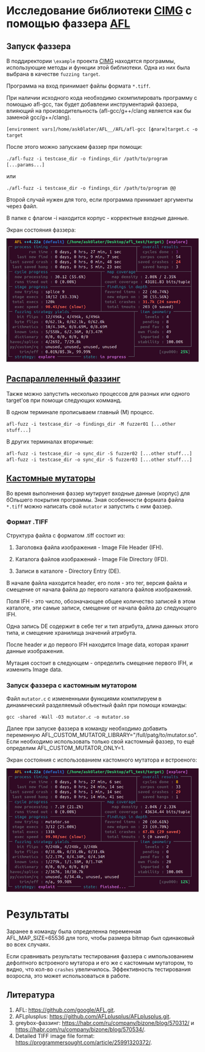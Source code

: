 # Исследование библиотеки [CIMG](https://github.com/GreycLab/CImg) с помощью фаззера [AFL](https://github.com/google/AFL)

## Запуск фаззера

В поддиректории `\example` проекта [CIMG](https://github.com/GreycLab/CImg) находятся программы, использующие методы и функции этой библиотеки. Одна из них была выбрана в качестве `fuzzing target`.

Программа на вход принимает файлы формата `*.tiff`. 


При наличии исходного кода необходимо скомпилировать программу с помощью afl-gcc, так будет добавлени инструментарий фаззера, влияющий на производительность (afl-gcc/g++/clang является как бы заменой gcc/g++/clang).

~~~
[environment vars]/home/ask0later/AFL__/AFL/afl-gcc [флаги]target.c -o target 
~~~

После этого можно запускаем фаззер при помощи:
```
./afl-fuzz -i testcase_dir -o findings_dir /path/to/program [...params...]
```
или
```
./afl-fuzz -i testcase_dir -o findings_dir /path/to/program @@
```

Второй случай нужен для того, если программа принимает аргументы через файл.

В папке с флагом -i находится корпус - корректные входные данные.

Экран состояния фаззера:

![fuzzer](/img_for_README/fuzz.png)

## [Распараллеленный фаззинг](https://github.com/google/AFL/blob/master/docs/parallel_fuzzing.txt)

Также можно запустить несколько процессов для разных или одного target'ов при помощи следующих комманд.

В одном терминале прописываем главный (М) процесс.
```
afl-fuzz -i testcase_dir -o findings_dir -M fuzzer01 [...other stuff...]
```
В других терминалах вторичные:

```
afl-fuzz -i testcase_dir -o sync_dir -S fuzzer02 [...other stuff...]
afl-fuzz -i testcase_dir -o sync_dir -S fuzzer03 [...other stuff...]
```

## [Кастомные мутаторы](https://github.com/AFLplusplus/AFLplusplus/tree/stable/custom_mutators)

Во время выполнения фаззер мутирует входные данные (корпус) для бОльшего покрытия программы. Зная особенности формата файла `*.tiff` можно написать свой ``mutator`` и запустить с ним фаззер.

### Формат .TIFF

Структура файла с форматом .tiff состоит из:

1. Заголовка файла изображения - Image File Header (IFH).

2. Каталога файлов изображений - Image File Directory (IFD).

3. Записи в каталоге -  Directory Entry (DE).

В начале файла находится header, его поля - это тег, версия файла и смещение от начала файла до первого каталога файлов изображений.

Поля IFH - это число, обозначающее общее количество записей в этом каталоге, эти самые записи, смещение от начала файла до следующего IFH.

Одна запись DE содержит в себе тег и тип атрибута, длина данных этого типа, и смещение хранилища значений атрибута.

После header и до первого IFH находится Image data, которая хранит данные изображения.

Мутация состоит в следующем - определить смещение первого IFH, и изменить Image data. 


### Запуск фаззера с кастомным мутатором

Файл `mutator.с` с измененными функциями компилируем в динамический разделяемый объектный файл при помощи команды:
```
gcc -shared -Wall -O3 mutator.c -o mutator.so
```
Далее при запуске фаззера в команду необходимо добавить переменную AFL_CUSTOM_MUTATOR_LIBRARY="/full/patg/to/mutator.so". Если необходимо использовать только свой кастомный фаззер, то ещё определим AFL_CUSTOM_MUTATOR_ONLY=1.


Экран состояния с использованием кастомного мутатора и встроеного:

![cust](/img_for_README/cust.png)

# Результаты
Заранее в команду была определенна переменная AFL_MAP_SIZE=65536 для того, чтобы размера bitmap был одинаковый во всех случаях.
  
Если сравнивать результаты тестирования фаззера с импользованием дефолтного встроеного мутатора и его же с кастомным мутатором, то видно, что кол-во `crashes` увеличилось. Эффективность тестирования возросла, это может использоваться в работе.


## Литература
1. AFL: https://github.com/google/AFL.git.
2. AFLplusplus: https://github.com/AFLplusplus/AFLplusplus.git.
3. greybox-фаззинг: https://habr.com/ru/company/bizone/blog/570312/ и https://habr.com/ru/company/bizone/blog/570534/.
4. Detailed TIFF image file format: https://programmersought.com/article/25991320372/.